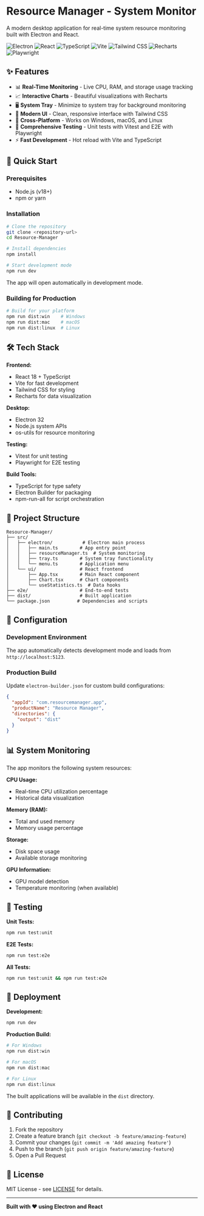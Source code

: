 # Resource Manager - System Monitor

A modern desktop application for real-time system resource monitoring built with Electron and React.

![Electron](https://img.shields.io/badge/Electron-191970?style=for-the-badge&logo=electron&logoColor=white)
![React](https://img.shields.io/badge/React-20232A?style=for-the-badge&logo=react&logoColor=61DAFB)
![TypeScript](https://img.shields.io/badge/TypeScript-007ACC?style=for-the-badge&logo=typescript&logoColor=white)
![Vite](https://img.shields.io/badge/Vite-646CFF?style=for-the-badge&logo=vite&logoColor=white)
![Tailwind CSS](https://img.shields.io/badge/Tailwind_CSS-38B2AC?style=for-the-badge&logo=tailwind-css&logoColor=white)
![Recharts](https://img.shields.io/badge/Recharts-FF6B6B?style=for-the-badge&logo=recharts&logoColor=white)
![Playwright](https://img.shields.io/badge/Playwright-2EAD96?style=for-the-badge&logo=playwright&logoColor=white)

## ✨ Features

- 📊 **Real-Time Monitoring** - Live CPU, RAM, and storage usage tracking
- 📈 **Interactive Charts** - Beautiful visualizations with Recharts
- 🖥️ **System Tray** - Minimize to system tray for background monitoring
- 🎨 **Modern UI** - Clean, responsive interface with Tailwind CSS
- 🔧 **Cross-Platform** - Works on Windows, macOS, and Linux
- 🧪 **Comprehensive Testing** - Unit tests with Vitest and E2E with Playwright
- ⚡ **Fast Development** - Hot reload with Vite and TypeScript

## 🚀 Quick Start

### Prerequisites
- Node.js (v18+)
- npm or yarn

### Installation
```bash
# Clone the repository
git clone <repository-url>
cd Resource-Manager

# Install dependencies
npm install

# Start development mode
npm run dev
```

The app will open automatically in development mode.

### Building for Production
```bash
# Build for your platform
npm run dist:win    # Windows
npm run dist:mac    # macOS
npm run dist:linux  # Linux
```

## 🛠️ Tech Stack

**Frontend:**
- React 18 + TypeScript
- Vite for fast development
- Tailwind CSS for styling
- Recharts for data visualization

**Desktop:**
- Electron 32
- Node.js system APIs
- os-utils for resource monitoring

**Testing:**
- Vitest for unit testing
- Playwright for E2E testing

**Build Tools:**
- TypeScript for type safety
- Electron Builder for packaging
- npm-run-all for script orchestration

## 📁 Project Structure

```
Resource-Manager/
├── src/
│   ├── electron/           # Electron main process
│   │   ├── main.ts        # App entry point
│   │   ├── resourceManager.ts  # System monitoring
│   │   ├── tray.ts        # System tray functionality
│   │   └── menu.ts        # Application menu
│   └── ui/                # React frontend
│       ├── App.tsx        # Main React component
│       ├── Chart.tsx      # Chart components
│       └── useStatistics.ts  # Data hooks
├── e2e/                   # End-to-end tests
├── dist/                  # Built application
└── package.json          # Dependencies and scripts
```

## 🔧 Configuration

### Development Environment
The app automatically detects development mode and loads from `http://localhost:5123`.

### Production Build
Update `electron-builder.json` for custom build configurations:
```json
{
  "appId": "com.resourcemanager.app",
  "productName": "Resource Manager",
  "directories": {
    "output": "dist"
  }
}
```

## 📊 System Monitoring

The app monitors the following system resources:

**CPU Usage:**
- Real-time CPU utilization percentage
- Historical data visualization

**Memory (RAM):**
- Total and used memory
- Memory usage percentage

**Storage:**
- Disk space usage
- Available storage monitoring

**GPU Information:**
- GPU model detection
- Temperature monitoring (when available)

## 🧪 Testing

**Unit Tests:**
```bash
npm run test:unit
```

**E2E Tests:**
```bash
npm run test:e2e
```

**All Tests:**
```bash
npm run test:unit && npm run test:e2e
```

## 🚀 Deployment

**Development:**
```bash
npm run dev
```

**Production Build:**
```bash
# For Windows
npm run dist:win

# For macOS
npm run dist:mac

# For Linux
npm run dist:linux
```

The built applications will be available in the `dist` directory.

## 🤝 Contributing

1. Fork the repository
2. Create a feature branch (`git checkout -b feature/amazing-feature`)
3. Commit your changes (`git commit -m 'Add amazing feature'`)
4. Push to the branch (`git push origin feature/amazing-feature`)
5. Open a Pull Request

## 📄 License

MIT License - see [LICENSE](LICENSE) for details.

---

**Built with ❤️ using Electron and React**


